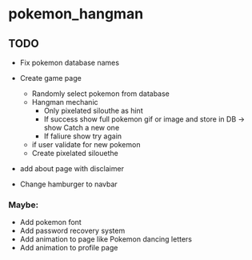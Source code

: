 # pokemon_hangman

## TODO
- Fix pokemon database names
- Create game page
    - Randomly select pokemon from database
    - Hangman mechanic
        - Only pixelated silouthe as hint
        - If success show full pokemon gif or image and store in DB -> show Catch a new one
        - If faliure show try again
    - if user validate for new pokemon
    - Create pixelated silouethe

- add about page with disclaimer
- Change hamburger to navbar

### Maybe:
- Add pokemon font
- Add password recovery system
- Add animation to page like Pokemon dancing letters
- Add animation to profile page